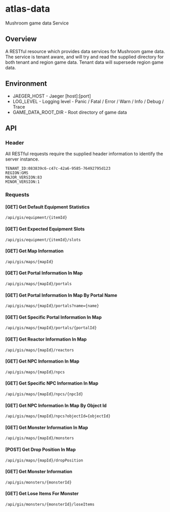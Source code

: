 # atlas-data
Mushroom game data Service

## Overview

A RESTful resource which provides data services for Mushroom game data. The service is tenant aware, and will try and read the supplied directory for both tenant and region game data. Tenant data will supersede region game data.

## Environment

- JAEGER_HOST - Jaeger [host]:[port]
- LOG_LEVEL - Logging level - Panic / Fatal / Error / Warn / Info / Debug / Trace
- GAME_DATA_ROOT_DIR - Root directory of game data

## API

### Header

All RESTful requests require the supplied header information to identify the server instance.

```
TENANT_ID:083839c6-c47c-42a6-9585-76492795d123
REGION:GMS
MAJOR_VERSION:83
MINOR_VERSION:1
```

### Requests

#### [GET] Get Default Equipment Statistics

```/api/gis/equipment/{itemId}```

#### [GET] Get Expected Equipment Slots

```/api/gis/equipment/{itemId}/slots```

#### [GET] Get Map Information

```/api/gis/maps/{mapId}```

#### [GET] Get Portal Information In Map

```/api/gis/maps/{mapId}/portals```

#### [GET] Get Portal Information In Map By Portal Name

```/api/gis/maps/{mapId}/portals?name={name}```

#### [GET] Get Specific Portal Information In Map

```/api/gis/maps/{mapId}/portals/{portalId}```

#### [GET] Get Reactor Information In Map

```/api/gis/maps/{mapId}/reactors```

#### [GET] Get NPC Information In Map

```/api/gis/maps/{mapId}/npcs```

#### [GET] Get Specific NPC Information In Map

```/api/gis/maps/{mapId}/npcs/{npcId}```

#### [GET] Get NPC Information In Map By Object Id

```/api/gis/maps/{mapId}/npcs?objectId={objectId}```

#### [GET] Get Monster Information In Map

```/api/gis/maps/{mapId}/monsters```

#### [POST] Get Drop Position In Map

```/api/gis/maps/{mapId}/dropPosition```

#### [GET] Get Monster Information

```/api/gis/monsters/{monsterId}```

#### [GET] Get Lose Items For Monster

```/api/gis/monsters/{monsterId}/loseItems```